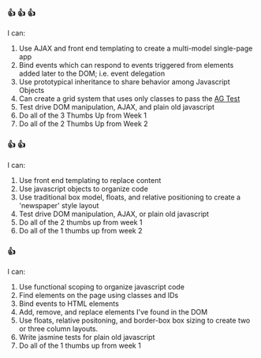 ### :+1: :+1: :+1:
I can:

1. Use AJAX and front end templating to create a multi-model single-page app
2. Bind events which can respond to events triggered from elements added later
   to the DOM; i.e. event delegation
3. Use prototypical inheritance to share behavior among Javascript Objects
4. Can create a grid system that uses only classes to pass the [AG
   Test](http://oocss.org/grids_docs.html)
4. Test drive DOM manipulation, AJAX, and plain old javascript
5. Do all of the 3 Thumbs Up from Week 1
6. Do all of the 2 Thumbs Up from Week 2

### :+1: :+1:
I can:

1. Use front end templating to replace content
2. Use javascript objects to organize code
3. Use traditional box model, floats, and relative positioning to create a
   'newspaper' style layout
4. Test drive DOM manipulation, AJAX, or plain old javascript
5. Do all of the 2 thumbs up from week 1
6. Do all of the 1 thumbs up from week 2


### :+1:
I can:

1. Use functional scoping to organize javascript code
2. Find elements on the page using classes and IDs
2. Bind events to HTML elements
3. Add, remove, and replace elements I've found in the DOM
4. Use floats, relative positoning, and border-box box sizing to create two or
   three column layouts.
5. Write jasmine tests for plain old javascript
6. Do all of the 1 thumbs up from week 1
